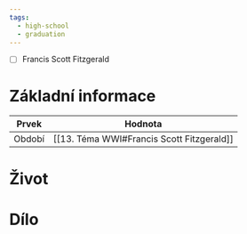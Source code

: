 ```yaml
---
tags:
  - high-school
  - graduation
---
```

- [ ] Francis Scott Fitzgerald
# Základní informace
| Prvek  | Hodnota                                   |
| ------ | ----------------------------------------- |
| Období | [[13. Téma WWI#Francis Scott Fitzgerald]] |
# Život
# Dílo